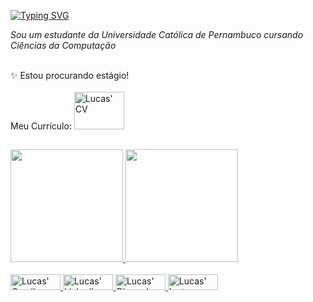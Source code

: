 [![Typing SVG](https://readme-typing-svg.demolab.com?font=Fira+Code&pause=1000&color=A844F7&width=435&lines=Hi+there%2C+my+name+is+Lucas)](https://git.io/typing-svg)

*Sou um estudante da Universidade Católica de Pernambuco cursando Ciências da Computação*

<div style="display: inline_block"><br>
  ✨ Estou procurando estágio! <br /> <br />
  Meu Currículo:
  <a href="https://i.imgur.com/ZK82FPw.jpg" target="_blank"><img align"left" alt="Lucas' CV" height="60" width="80" img src="https://cdn-icons-png.flaticon.com/512/1412/1412267.png">
 </div>
 
 ##

<div>
  <a href="https://github.com/lucas2020109662">
  <img height="180em" src="https://github-readme-stats.vercel.app/api?username=lucas2020109662&theme=aura&show_icons=true"/>
  <img height="180em" src="https://github-readme-stats.vercel.app/api/top-langs/?username=lucas2020109662&theme=aura&show_icons=true"/>
</div>

<div style="display: inline_block"><br>
  <a href="mailto:lucasbrennand.barbosa@gmail.com" target="_blank"> <img align"center" alt="Lucas' Gmail" height="25" width="80" src="https://img.shields.io/badge/Gmail-D14836?style=for-the-badge&logo=gmail&logoColor=white" />
  <a href="https://www.linkedin.com/in/lucas-brennand-9121b2205"><img align"center" alt="Lucas' Linkedln" height="25" width="80" src="https://img.shields.io/badge/LinkedIn-0077B5?style=for-the-badge&logo=linkedin&logoColor=white" />
  <a href="http://discordapp.com/users/%C6%A8%C9%92%C9%94%CF%85%E2%85%83#4335" target="_blank"><img align"center" alt="Lucas' Discord" height="25" width="80" src="https://img.shields.io/badge/Discord-7289DA?style=for-the-badge&logo=discord&logoColor=white" />
  <a href="https://www.instagram.com/lucasbbrennand/" target="_blank"><img align"center" alt="Lucas' Instagram" height="25" width="80" src="https://img.shields.io/badge/Instagram-E4405F?style=for-the-badge&logo=instagram&logoColor=white" />
</div>
<!--
**lucas2020109662/lucas2020109662** is a ✨ _special_ ✨ repository because its `README.md` (this file) appears on your GitHub profile.

Here are some ideas to get you started:

- 🔭 I’m currently working on ...
- 🌱 I’m currently learning ...
- 👯 I’m looking to collaborate on ...
- 🤔 I’m looking for help with ...
- 💬 Ask me about ...
- 📫 How to reach me: ...
- 😄 Pronouns: ...
- ⚡ Fun fact: ...
-->

